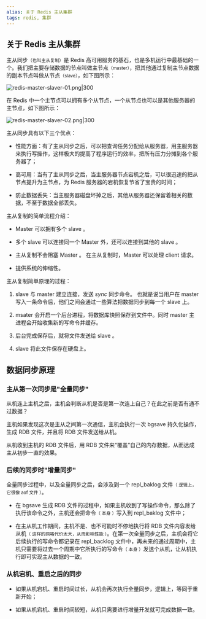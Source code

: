 ```yaml
---
alias: 关于 Redis 主从集群
tags: redis, 集群
---
```


## 关于 Redis 主从集群

主从同步<small>（也叫主从复制）</small>是 Redis 高可用服务的基石，也是多机运行中最基础的一个。我们把主要存储数据的节点叫做主节点<small>（master）</small>，把其他通过复制主节点数据的副本节点叫做从节点<small>（slave）</small>，如下图所示：

![redis-master-slaver-01.png|300](https://woniumd.oss-cn-hangzhou.aliyuncs.com/java/hemiao/20220627170657.png)

在 Redis 中一个主节点可以拥有多个从节点，一个从节点也可以是其他服务器的主节点，如下图所示：

![redis-master-slaver-02.png|300](https://woniumd.oss-cn-hangzhou.aliyuncs.com/java/hemiao/20220627170659.png)

主从同步具有以下三个优点：

- 性能方面：有了主从同步之后，可以把查询任务分配给从服务器，用主服务器来执行写操作，这样极大的提高了程序运行的效率，把所有压力分摊到各个服务器了；

- 高可用：当有了主从同步之后，当主服务器节点宕机之后，可以很迅速的把从节点提升为主节点，为 Redis 服务器的宕机恢复节省了宝贵的时间；

- 防止数据丢失：当主服务器磁盘坏掉之后，其他从服务器还保留着相关的数据，不至于数据全部丢失。


主从复制的简单流程介绍：

- Master 可以拥有多个 slave 。

- 多个 slave 可以连接同一个 Master 外，还可以连接到其他的 slave 。

- 主从复制不会阻塞 Master 。 在主从复制时，Master 可以处理 client 请求。

- 提供系统的伸缩性。


主从复制简单原理的过程：

1. slave 与 master 建立连接，发送 _sync_ 同步命令。 也就是说当用户在 master 写入一条命令后，他们之间会通过一些算法把数据同步到每一个 slave 上。 

2. msater 会开启一个后台进程，将数据库快照保存到文件中。同时 master 主进程会开始收集新的写命令并缓存。 

3. 后台完成保存后，就将文件发送给 slave 。

4. slave 将此文件保存在硬盘上。


## 数据同步原理

### 主从第一次同步是"全量同步"

从机连上主机之后，主机会判断从机是否是第一次连上自己？在此之前是否有通不过数据？

主机如果发现这次是主从之间第一次通信，主机会执行一次 bgsave 持久化操作，生成 RDB 文件，并且将 RDB 文件发送给从机。

从机收到主机的 RDB 文件后，用 RDB 文件来“覆盖”自己的内存数据，从而达成主从初步一直的效果。

### 后续的同步时"增量同步"

全量同步过程中，以及全量同步之后，会涉及到一个 repl_baklog 文件<small>（ 逻辑上，它很像 aof 文件 ）</small>。

- 在 bgsave 生成 RDB 文件的过程中，如果主机收到了写操作命令，那么除了执行该命令之外，主机还会把命令<small>（ 本身 ）</small>写入到 repl_baklog 文件中；

- 在主从机工作期间，主机不是、也不可能时不停地执行将 RDB 文件内容发给从机<small>（ 这样的网咯代价太大，从而影响性能 ）</small>。在第一次全量同步之后，主机会将它后续执行的写命令都记录在 repl_backlog 文件中，再未来的通过周期中，主机只需要将过去一个周期中它所执行的写命令<small>（ 本身 ）</small>发送个从机，让从机执行即可实现主从数据的一致。

### 从机宕机、重启之后的同步

- 如果从机宕机、重启时间过长，从机会再次执行全量同步，逻辑上，等同于重新开始；

- 如果从机宕机、重启时间较短，从机只需要进行增量开发就可完成数据一致。
